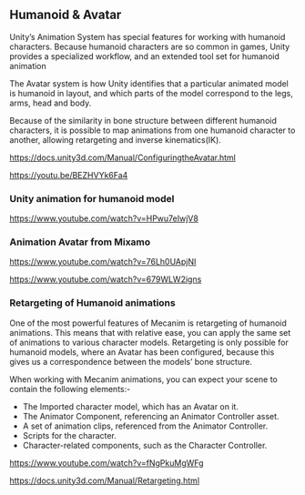 ## Humanoid & Avatar

Unity’s Animation System has special features for working with humanoid characters. Because humanoid characters are so common in games, Unity provides a specialized workflow, and an extended tool set for humanoid animation

The Avatar system is how Unity identifies that a particular animated model is humanoid in layout, and which parts of the model correspond to the legs, arms, head and body.

Because of the similarity in bone structure between different humanoid characters, it is possible to map animations from one humanoid character to another, allowing retargeting and inverse kinematics(IK).

https://docs.unity3d.com/Manual/ConfiguringtheAvatar.html

https://youtu.be/BEZHVYk6Fa4


### Unity animation for humanoid model
https://www.youtube.com/watch?v=HPwu7eIwjV8

### Animation Avatar from Mixamo
https://www.youtube.com/watch?v=76Lh0UApjNI

https://www.youtube.com/watch?v=679WLW2igns

### Retargeting of Humanoid animations
One of the most powerful features of Mecanim is retargeting of humanoid animations. This means that with relative ease, you can apply the same set of animations to various character models. Retargeting is only possible for humanoid models, where an Avatar has been configured, because this gives us a correspondence between the models’ bone structure.

When working with Mecanim animations, you can expect your scene
 to contain the following elements:-

- The Imported character model, which has an Avatar on it.
- The Animator Component, referencing an Animator Controller asset.
- A set of animation clips, referenced from the Animator Controller.
- Scripts for the character.
- Character-related components, such as the Character Controller.

https://www.youtube.com/watch?v=fNgPkuMgWFg

https://docs.unity3d.com/Manual/Retargeting.html

